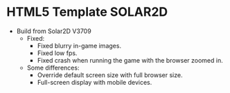 # HTML5 Template SOLAR2D

- Build from Solar2D V3709
  - Fixed:
    * Fixed blurry in-game images.
    * Fixed low fps.
    * Fixed crash when running the game with the browser zoomed in.
  - Some differences:
    * Override default screen size with full browser size.
    * Full-screen display with mobile devices.
